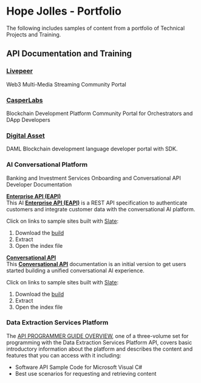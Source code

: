 # Hope Jolles - Portfolio
The following includes samples of content from a portfolio of Technical Projects and Training.

## API Documentation and Training

### [**Livepeer**](https://docs.livepeer.org/)  
Web3 Multi-Media Streaming Community Portal 

### [**CasperLabs**](https://docs.casper.network/)  
Blockchain Development Platform Community Portal for Orchestrators and DApp Developers

### [**Digital Asset**](https://docs.daml.com/)  
DAML Blockchain development language developer portal with SDK. 

### AI Conversational Platform  
Banking and Investment Services Onboarding and Conversational API Developer Documentation 

**[**Enterprise API (EAPI)**](https://drive.google.com/drive/folders/1D-2XiRiNe20NqlkmTamIsS623QAo6Lq9?usp=sharing)**  
This AI [**Enterprise API (EAPI)**](https://drive.google.com/drive/folders/1D-2XiRiNe20NqlkmTamIsS623QAo6Lq9?usp=sharing) is a REST API specification to authenticate customers and integrate customer data with the conversational AI platform.

Click on links to sample sites built with [Slate](https://github.com/slatedocs/slate):  
1. Download the [build](https://drive.google.com/drive/folders/1D-2XiRiNe20NqlkmTamIsS623QAo6Lq9?usp=sharing)
2. Extract
3. Open the index file

**[**Conversational API**](https://drive.google.com/drive/folders/1D-2XiRiNe20NqlkmTamIsS623QAo6Lq9?usp=sharing)**  
This [**Conversational API**](https://drive.google.com/drive/folders/1D-2XiRiNe20NqlkmTamIsS623QAo6Lq9?usp=sharing) documentation is an initial version to get users started building a unified conversational AI experience.

Click on links to sample sites built with [Slate](https://github.com/slatedocs/slate):  
1. Download the [build](https://drive.google.com/drive/folders/1D-2XiRiNe20NqlkmTamIsS623QAo6Lq9?usp=sharing)
2. Extract
3. Open the index file

### Data Extraction Services Platform 
The [API PROGRAMMER GUIDE OVERVIEW](https://drive.google.com/drive/folders/1D-2XiRiNe20NqlkmTamIsS623QAo6Lq9?usp=sharing), one of a three-volume set for programming with the Data Extraction Services Platform API, covers basic introductory information about the platform and describes the content and features that you can access with it including: 
- Software API Sample Code for Microsoft Visual C#
- Best use scenarios for requesting and retrieving content

